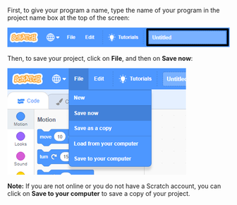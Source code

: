 First, to give your program a name, type the name of your program in the project name box at the top of the screen:

![The project name box highlighted.](images/name-annotated.png)

Then, to save your project, click on **File**, and then on **Save now**:

![Selecting 'Save now' in the 'File' menu.](images/save.png)

__Note:__ If you are not online or you do not have a Scratch account, you can click on **Save to your computer** to save a copy of your project.

